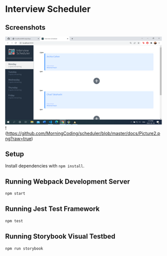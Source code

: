 # Interview Scheduler

## Screenshots

!["Description"](https://github.com/MorningCoding/scheduler/blob/master/docs/Picture1.png?raw=true)
!(https://github.com/MorningCoding/scheduler/blob/master/docs/Picture2.png?raw=true)

## Setup

Install dependencies with `npm install`.

## Running Webpack Development Server

```sh
npm start
```

## Running Jest Test Framework

```sh
npm test
```

## Running Storybook Visual Testbed

```sh
npm run storybook
```
